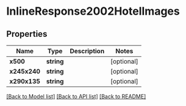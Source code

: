 # InlineResponse2002HotelImages

## Properties
Name | Type | Description | Notes
------------ | ------------- | ------------- | -------------
**x500** | **string** |  | [optional] 
**x245x240** | **string** |  | [optional] 
**x290x135** | **string** |  | [optional] 

[[Back to Model list]](../../README.md#documentation-for-models) [[Back to API list]](../../README.md#documentation-for-api-endpoints) [[Back to README]](../../README.md)

